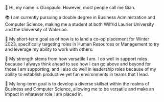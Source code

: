 👋 Hi, my name is Gianpaulo. However, most people call me Gian. 

📚 I am currently pursuing a double degree in Business Administration and Computer Science, making me a student at both Wilfrid Laurier University and the University of Waterloo.

🔎 My short-term goal as of now is to land a co-op placement for Winter 2023, specifically targeting roles in Human Resources or Management to try and leverage my ability to work with others.

💪 My strength stems from how versatile I am. I do well in support roles because I always think ahead to see how I can go above and beyond for those I am supporting, and I also do well in leadership roles because of my ability to establish productive yet fun environments in teams that I lead.

🔮 My long-term goal is to develop a diverse skillset within the realms of Business and Computer Science, allowing me to be versatile and make an impact in whatever role I am placed in.

<!---
gpineda2003/gpineda2003 is a ✨ special ✨ repository because its `README.md` (this file) appears on your GitHub profile.
You can click the Preview link to take a look at your changes.
--->
